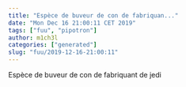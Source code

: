 ```yaml
---
title: "Espèce de buveur de con de fabriquan..."
date: "Mon Dec 16 21:00:11 CET 2019"
tags: ["fuu", "pipotron"]
author: m1ch3l
categories: ["generated"]
slug: "fuu/2019-12-16-21:00:11"
---
```


Espèce de buveur de con de fabriquant de jedi
